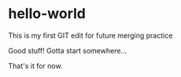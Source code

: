 # hello-world
This is my first GIT edit for future merging practice

Good stuff! Gotta start somewhere...

That's it for now.
